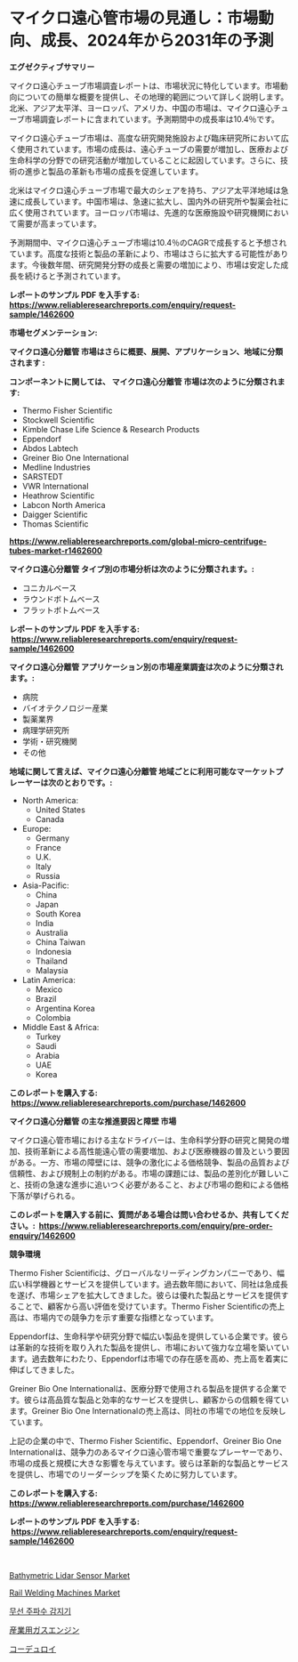 <p><h1>マイクロ遠心管市場の見通し：市場動向、成長、2024年から2031年の予測</h1></p><p><strong>エグゼクティブサマリー</strong></p>
<p><p>マイクロ遠心チューブ市場調査レポートは、市場状況に特化しています。市場動向についての簡単な概要を提供し、その地理的範囲について詳しく説明します。北米、アジア太平洋、ヨーロッパ、アメリカ、中国の市場は、マイクロ遠心チューブ市場調査レポートに含まれています。予測期間中の成長率は10.4％です。</p><p>マイクロ遠心チューブ市場は、高度な研究開発施設および臨床研究所において広く使用されています。市場の成長は、遠心チューブの需要が増加し、医療および生命科学の分野での研究活動が増加していることに起因しています。さらに、技術の進歩と製品の革新も市場の成長を促進しています。</p><p>北米はマイクロ遠心チューブ市場で最大のシェアを持ち、アジア太平洋地域は急速に成長しています。中国市場は、急速に拡大し、国内外の研究所や製薬会社に広く使用されています。ヨーロッパ市場は、先進的な医療施設や研究機関において需要が高まっています。</p><p>予測期間中、マイクロ遠心チューブ市場は10.4％のCAGRで成長すると予想されています。高度な技術と製品の革新により、市場はさらに拡大する可能性があります。今後数年間、研究開発分野の成長と需要の増加により、市場は安定した成長を続けると予測されています。</p></p>
<p><strong>レポートのサンプル PDF を入手する: <a href="https://www.reliableresearchreports.com/enquiry/request-sample/1462600">https://www.reliableresearchreports.com/enquiry/request-sample/1462600</a></strong></p>
<p><strong>市場セグメンテーション:</strong></p>
<p><strong> マイクロ遠心分離管 市場はさらに概要、展開、アプリケーション、地域に分類されます :</strong></p>
<p><strong>コンポーネントに関しては、 マイクロ遠心分離管 市場は次のように分類されます: &nbsp;</strong></p>
<p><ul><li>Thermo Fisher Scientific</li><li>Stockwell Scientific</li><li>Kimble Chase Life Science & Research Products</li><li>Eppendorf</li><li>Abdos Labtech</li><li>Greiner Bio One International</li><li>Medline Industries</li><li>SARSTEDT</li><li>VWR International</li><li>Heathrow Scientific</li><li>Labcon North America</li><li>Daigger Scientific</li><li>Thomas Scientific</li></ul></p>
<p><strong><a href="https://www.reliableresearchreports.com/global-micro-centrifuge-tubes-market-r1462600">https://www.reliableresearchreports.com/global-micro-centrifuge-tubes-market-r1462600</a></strong></p>
<p><strong> マイクロ遠心分離管 タイプ別の市場分析は次のように分類されます。:</strong></p>
<p><ul><li>コニカルベース</li><li>ラウンドボトムベース</li><li>フラットボトムベース</li></ul></p>
<p><strong>レポートのサンプル PDF を入手する: &nbsp;<a href="https://www.reliableresearchreports.com/enquiry/request-sample/1462600">https://www.reliableresearchreports.com/enquiry/request-sample/1462600</a></strong></p>
<p><strong> マイクロ遠心分離管 アプリケーション別の市場産業調査は次のように分類されます。:</strong></p>
<p><ul><li>病院</li><li>バイオテクノロジー産業</li><li>製薬業界</li><li>病理学研究所</li><li>学術・研究機関</li><li>その他</li></ul></p>
<p><strong>地域に関して言えば、マイクロ遠心分離管 地域ごとに利用可能なマーケットプレーヤーは次のとおりです。:</strong></p>
<p><ul>
    <li>
        North America:
        <ul>
            <li>United States</li>
            <li>Canada</li>
        </ul>
    </li>
    <li>
        Europe:
        <ul>
            <li>Germany</li>
            <li>France</li>
            <li>U.K.</li>
            <li>Italy</li>
            <li>Russia</li>
        </ul>
    </li>
    <li>
        Asia-Pacific:
        <ul>
            <li>China</li>
            <li>Japan</li>
            <li>South Korea</li>
            <li>India</li>
            <li>Australia</li>
            <li>China Taiwan</li>
            <li>Indonesia</li>
            <li>Thailand</li>
            <li>Malaysia</li>
        </ul>
    </li>
    <li>
        Latin America:
        <ul>
            <li>Mexico</li>
            <li>Brazil</li>
            <li>Argentina Korea</li>
            <li>Colombia</li>
        </ul>
    </li>
    <li>
        Middle East & Africa:
        <ul>
            <li>Turkey</li>
            <li>Saudi</li>
            <li>Arabia</li>
            <li>UAE</li>
            <li>Korea</li>
        </ul>
    </li>
    </ul></p>
<p><strong>このレポートを購入する: &nbsp;<a href="https://www.reliableresearchreports.com/purchase/1462600">https://www.reliableresearchreports.com/purchase/1462600</a></strong></p>
<p><strong>マイクロ遠心分離管 の主な推進要因と障壁 市場</strong></p>
<p><p>マイクロ遠心管市場における主なドライバーは、生命科学分野の研究と開発の増加、技術革新による高性能遠心管の需要増加、および医療機器の普及という要因がある。一方、市場の障壁には、競争の激化による価格競争、製品の品質および信頼性、および規制上の制約がある。市場の課題には、製品の差別化が難しいこと、技術の急速な進歩に追いつく必要があること、および市場の飽和による価格下落が挙げられる。</p></p>
<p><strong>このレポートを購入する前に、質問がある場合は問い合わせるか、共有してください。:&nbsp; <a href="https://www.reliableresearchreports.com/enquiry/pre-order-enquiry/1462600">https://www.reliableresearchreports.com/enquiry/pre-order-enquiry/1462600</a></strong></p>
<p><strong>競争環境</strong></p>
<p><p>Thermo Fisher Scientificは、グローバルなリーディングカンパニーであり、幅広い科学機器とサービスを提供しています。過去数年間において、同社は急成長を遂げ、市場シェアを拡大してきました。彼らは優れた製品とサービスを提供することで、顧客から高い評価を受けています。Thermo Fisher Scientificの売上高は、市場内での競争力を示す重要な指標となっています。</p><p>Eppendorfは、生命科学や研究分野で幅広い製品を提供している企業です。彼らは革新的な技術を取り入れた製品を提供し、市場において強力な立場を築いています。過去数年にわたり、Eppendorfは市場での存在感を高め、売上高を着実に伸ばしてきました。</p><p>Greiner Bio One Internationalは、医療分野で使用される製品を提供する企業です。彼らは高品質な製品と効率的なサービスを提供し、顧客からの信頼を得ています。Greiner Bio One Internationalの売上高は、同社の市場での地位を反映しています。</p><p>上記の企業の中で、Thermo Fisher Scientific、Eppendorf、Greiner Bio One Internationalは、競争力のあるマイクロ遠心管市場で重要なプレーヤーであり、市場の成長と規模に大きな影響を与えています。彼らは革新的な製品とサービスを提供し、市場でのリーダーシップを築くために努力しています。</p></p>
<p><strong>このレポートを購入する: &nbsp; <a href="https://www.reliableresearchreports.com/purchase/1462600">https://www.reliableresearchreports.com/purchase/1462600</a></strong></p>
<p><strong>レポートのサンプル PDF を入手する: &nbsp;<a href="https://www.reliableresearchreports.com/enquiry/request-sample/1462600">https://www.reliableresearchreports.com/enquiry/request-sample/1462600</a></strong><strong></strong></p>
<p>&nbsp;</p>
<p><p><a href="https://github.com/mauripalmi/Market-Research-Report-List-2/blob/main/bathymetric-lidar-sensor-market.md">Bathymetric Lidar Sensor Market</a></p><p><a href="https://sudsy-motorcycle-bbc.notion.site/Rail-Welding-Machines-Market-Report-Reveals-the-Latest-Trends-And-Growth-Opportunities-of-this-Marke-32c501717f0844cba5cb0c843acf1610">Rail Welding Machines Market</a></p><p><a href="https://github.com/lzrvbyqzftro57/Market-Research-Report-List-1/blob/main/603249827822.md">무선 주파수 감지기</a></p><p><a href="https://medium.com/@cielostamm/%E7%94%A3%E6%A5%AD%E3%82%AC%E3%82%B9%E3%82%A8%E3%83%B3%E3%82%B8%E3%83%B3%E5%B8%82%E5%A0%B4-2031%E5%B9%B4%E3%81%BE%E3%81%A7%E3%81%AE%E3%83%88%E3%83%AC%E3%83%B3%E3%83%89-%E4%BA%88%E6%B8%AC-%E7%AB%B6%E4%BA%89%E5%88%86%E6%9E%90-32301cd04e33">産業用ガスエンジン</a></p><p><a href="https://medium.com/@pedrogers56456/%E3%82%B3%E3%83%BC%E3%83%87%E3%83%A5%E3%83%AD%E3%82%A4%E3%83%9E%E3%83%BC%E3%82%B1%E3%83%83%E3%83%88-2031%E5%B9%B4%E3%81%BE%E3%81%A7%E3%81%AE%E3%83%88%E3%83%AC%E3%83%B3%E3%83%89-%E4%BA%88%E6%B8%AC-%E7%AB%B6%E4%BA%89%E5%88%86%E6%9E%90-5a05a7c11e5e">コーデュロイ</a></p></p>